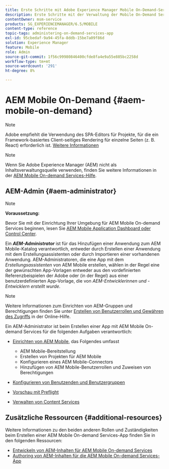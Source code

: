 ```yaml
---
title: Erste Schritte mit Adobe Experience Manager Mobile On-Demand-Services
description: Erste Schritte mit der Verwaltung der Mobile On-Demand Services App von Adobe Experience Manager (AEM). Es bietet einen Überblick über die Rollen und Zuständigkeiten eines AEM-Administrators für On-Demand-Services.
contentOwner: msm-service
products: SG_EXPERIENCEMANAGER/6.5/MOBILE
content-type: reference
topic-tags: administering-on-demand-services-app
exl-id: 95cbedaf-9a94-45fa-8ddb-15be7a09f86d
solution: Experience Manager
feature: Mobile
role: Admin
source-git-commit: 1f56c99980846400cfde8fa4e9a55e885bc2258d
workflow-type: tm+mt
source-wordcount: '291'
ht-degree: 8%

---
```


# AEM Mobile On-Demand {#aem-mobile-on-demand}

>[!NOTE]
>
>Adobe empfiehlt die Verwendung des SPA-Editors für Projekte, für die ein Framework-basiertes Client-seitiges Rendering für einzelne Seiten (z. B. React) erforderlich ist. [Weitere Informationen](/help/sites-developing/spa-overview.md)

>[!NOTE]
>
>Wenn Sie Adobe Experience Manager (AEM) nicht als Inhaltsverwaltungsquelle verwenden, finden Sie weitere Informationen in der [AEM Mobile On-demand Services-Hilfe](https://helpx.adobe.com/digital-publishing-solution/topics.html).

## AEM-Admin {#aem-administrator}

>[!NOTE]
>
>**Voraussetzung:**
>
>Bevor Sie mit der Einrichtung Ihrer Umgebung für AEM Mobile On-demand Services beginnen, lesen Sie [AEM Mobile Application Dashboard oder Control Center](/help/mobile/mobile-apps-ondemand-application-dashboard.md).

Ein ***AEM-Administrator*** ist für das Hinzufügen einer Anwendung zum AEM Mobile-Katalog verantwortlich, entweder durch Erstellen einer Anwendung mit dem Erstellungsassistenten oder durch Importieren einer vorhandenen Anwendung. AEM-Administratoren, die eine App mit dem *Erstellungsassistenten* von AEM Mobile erstellen, wählen in der Regel eine der gewünschten App-Vorlagen entweder aus den vordefinierten Referenzbeispielen der Adobe oder (in der Regel) aus einer benutzerdefinierten App-Vorlage, die von *AEM-Entwicklerinnen und -Entwicklern erstellt wurde.*

>[!NOTE]
>
>Weitere Informationen zum Einrichten von AEM-Gruppen und Berechtigungen finden Sie unter [Erstellen von Benutzerrollen und Gewähren des Zugriffs](https://helpx.adobe.com/digital-publishing-solution/help/account-admin-dps.html) in der Online-Hilfe.

Ein AEM-Administrator ist beim Erstellen einer App mit AEM Mobile On-demand Services für die folgenden Aufgaben verantwortlich:

* [Einrichten von AEM Mobile](/help/mobile/aem-mobile-setup.md), das Folgendes umfasst

   * AEM Mobile-Bereitstellung
   * Erstellen von Projekten für AEM Mobile
   * Konfigurieren eines AEM Mobile-Connectors
   * Hinzufügen von AEM Mobile-Benutzerrollen und Zuweisen von Berechtigungen

* [Konfigurieren von Benutzenden und Benutzergruppen](/help/mobile/aem-mobile-configure-users.md)
* [Vorschau mit Preflight](/help/mobile/aem-mobile-manage-ondemand-services.md)
* [Verwalten von Content Services](/help/mobile/developing-content-services.md)

## Zusätzliche Ressourcen {#additional-resources}

Weitere Informationen zu den beiden anderen Rollen und Zuständigkeiten beim Erstellen einer AEM Mobile On-demand Services-App finden Sie in den folgenden Ressourcen:

* [Entwickeln von AEM-Inhalten für AEM Mobile On-demand Services](/help/mobile/aem-mobile-on-demand.md)
* [Authoring von AEM-Inhalten für die AEM Mobile On-demand Services-App](/help/mobile/mobile-apps-ondemand.md)
